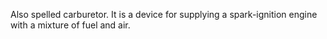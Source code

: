 Also spelled carburetor.
It is a device for supplying a spark-ignition engine with a mixture of fuel and air.